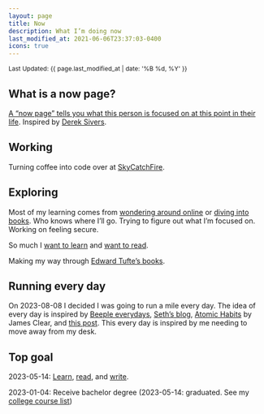 ```yaml
---
layout: page
title: Now
description: What I’m doing now
last_modified_at: 2021-06-06T23:37:03-0400
icons: true
---
```


<span style="font-size: 12px;">Last Updated: {{ page.last_modified_at | date: '%B %d, %Y' }}</span>

## What is a now page?

[A “now page” tells you what this person is focused on at this point in their life](https://nownownow.com/about). Inspired by [Derek Sivers](https://sive.rs/now).

## Working

Turning coffee into code over at [SkyCatchFire](https://www.skycatchfire.com/).

## Exploring

Most of my learning comes from [wondering around online](/aroundtheweb/) or [diving into books](/booklist/). Who knows where I’ll go. Trying to figure out what I’m focused on. Working on feeling secure.

So much I [want to learn](/wtl) and [want to read](/wanttoread/).

Making my way through [Edward Tufte’s books](https://www.edwardtufte.com/tufte/books_vdqi).

## Running every day

On 2023-08-08 I decided I was going to run a mile every day. The idea of every day is inspired by [Beeple everydays](https://www.beeple-crap.com/everydays), [Seth’s blog](https://seths.blog/2017/11/this-is-post-7000/), [Atomic Habits](https://jamesclear.com/atomic-habits-summary) by James Clear, and [this post](https://duarteocarmo.com/blog/run-every-day). This every day is inspired by me needing to move away from my desk.

## Top goal

2023-05-14: [Learn](/wtl/), [read](/wanttoread/), and [write](/why-we-write-2/).

2023-01-04: Receive bachelor degree (2023-05-14: graduated. See my [college course list](/college-transcript/))
